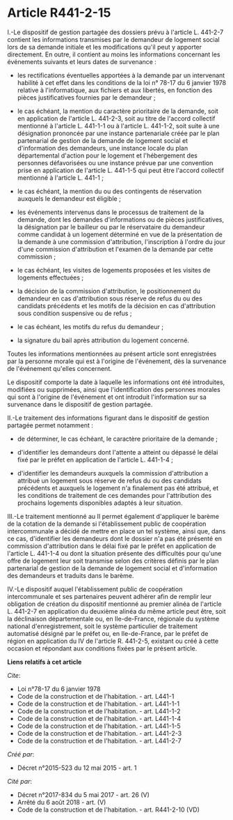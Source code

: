 # Article R441-2-15

I.-Le dispositif de gestion partagée des dossiers prévu à l'article L. 441-2-7 contient les informations transmises par le
demandeur de logement social lors de sa demande initiale et les modifications qu'il peut y apporter directement. En outre, il
contient au moins les informations concernant les événements suivants et leurs dates de survenance :

- les rectifications éventuelles apportées à la demande par un intervenant habilité à cet effet dans les conditions de la
loi n° 78-17 du 6 janvier 1978  relative à l'informatique, aux fichiers et aux libertés, en fonction des pièces
justificatives fournies par le demandeur ;

- le cas échéant, la mention du caractère prioritaire de la demande, soit en application de l'article L. 441-2-3, soit au
titre de l'accord collectif mentionné à l'article L. 441-1-1 ou à l'article L. 441-1-2, soit suite à une désignation
prononcée par une instance partenariale créée par le plan partenarial de gestion de la demande de logement social et
d'information des demandeurs, une instance locale du plan départemental d'action pour le logement et l'hébergement des
personnes défavorisées ou une instance prévue par une convention prise en application de l'article L. 441-1-5 qui peut être
l'accord collectif mentionné à l'article L. 441-1 ;

- le cas échéant, la mention du ou des contingents de réservation auxquels le demandeur est éligible ;

- les événements intervenus dans le processus de traitement de la demande, dont les demandes d'informations ou de pièces
justificatives, la désignation par le bailleur ou par le réservataire du demandeur comme candidat à un logement déterminé en
vue de la présentation de la demande à une commission d'attribution, l'inscription à l'ordre du jour d'une commission
d'attribution et l'examen de la demande par cette commission ;

- le cas échéant, les visites de logements proposées et les visites de logements effectuées ;

- la décision de la commission d'attribution, le positionnement du demandeur en cas d'attribution sous réserve de refus du ou
des candidats précédents et les motifs de la décision en cas d'attribution sous condition suspensive ou de refus ;

- le cas échéant, les motifs du refus du demandeur ;

- la signature du bail après attribution du logement concerné. 

Toutes les informations mentionnées au présent article sont enregistrées par la personne morale qui est à l'origine de
l'événement, dès la survenance de l'événement qu'elles concernent. 

Le dispositif comporte la date à laquelle les informations ont été introduites, modifiées ou supprimées, ainsi que
l'identification des personnes morales qui sont à l'origine de l'événement et ont introduit l'information sur sa survenance
dans le dispositif de gestion partagée. 

II.-Le traitement des informations figurant dans le dispositif de gestion partagée permet notamment :

- de déterminer, le cas échéant, le caractère prioritaire de la demande ;

- d'identifier les demandeurs dont l'attente a atteint ou dépassé le délai fixé par le préfet en application de l'article L.
441-1-4 ;

- d'identifier les demandeurs auxquels la commission d'attribution a attribué un logement sous réserve de refus du ou des
candidats précédents et auxquels le logement n'a finalement pas été attribué, et les conditions de traitement de ces demandes
pour l'attribution des prochains logements disponibles adaptés à leur situation. 

III.-Le traitement mentionné au II permet également d'appliquer le barème de la cotation de la demande si l'établissement
public de coopération intercommunale a décidé de mettre en place un tel système, ainsi que, dans ce cas, d'identifier les
demandeurs dont le dossier n'a pas été présenté en commission d'attribution dans le délai fixé par le préfet en application
de l'article L. 441-1-4 ou dont la situation présente des difficultés pour qu'une offre de logement leur soit transmise selon
des critères définis par le plan partenarial de gestion de la demande de logement social et d'information des demandeurs et
traduits dans le barème. 

IV.-Le dispositif auquel l'établissement public de coopération intercommunale et ses partenaires peuvent adhérer afin de
remplir leur obligation de création du dispositif mentionné au premier alinéa de l'article L. 441-2-7 en application du
deuxième alinéa du même article peut être, soit la déclinaison départementale ou, en Ile-de-France, régionale du système
national d'enregistrement, soit le système particulier de traitement automatisé désigné par le préfet ou, en Ile-de-France,
par le préfet de région en application du IV de l'article R. 441-2-5, existant ou créé à cette occasion et répondant aux
conditions fixées par le présent article.

**Liens relatifs à cet article**

_Cite_:

  - Loi n°78-17 du 6 janvier 1978
  - Code de la construction et de l'habitation. - art. L441-1
  - Code de la construction et de l'habitation. - art. L441-1-1
  - Code de la construction et de l'habitation. - art. L441-1-2
  - Code de la construction et de l'habitation. - art. L441-1-4
  - Code de la construction et de l'habitation. - art. L441-1-5
  - Code de la construction et de l'habitation. - art. L441-2-3
  - Code de la construction et de l'habitation. - art. L441-2-7

_Créé par_:

  - Décret n°2015-523 du 12 mai 2015 - art. 1

_Cité par_:

  - Décret n°2017-834 du 5 mai 2017 - art. 26 (V)
  - Arrêté du 6 août 2018 - art. (V)
  - Code de la construction et de l'habitation. - art. R441-2-10 (VD)
